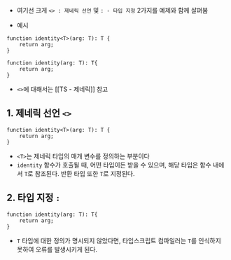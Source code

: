 - 여기선 크게 `<> : 제네릭 선언` 및 `: - 타입 지정` 2가지를 예제와 함께 살펴봄


- 예시
```tsx
function identity<T>(arg: T): T {
    return arg;
}

function identity(arg: T): T{
	return arg;
}
```
- `<>`에 대해서는 [[TS - 제네릭]] 참고
## 1. 제네릭 선언 `<>`
```tsx
function identity<T>(arg: T): T {
    return arg;
}
```
- `<T>`는 제네릭 타입의 매개 변수를 정의하는 부분이다 
- `identity` 함수가 호출될 때, 어떤 타입이든 받을 수 있으며, 해당 타입은 함수 내에서 `T`로 참조된다. 반환 타입 또한 `T`로 지정된다.

## 2. 타입 지정 `:`
```tsx
function identity(arg: T): T{
	return arg;
}
```
- `T` 타입에 대한 정의가 명시되지 않았다면, 타입스크립트 컴파일러는 `T`를 인식하지 못하여 오류를 발생시키게 된다. 